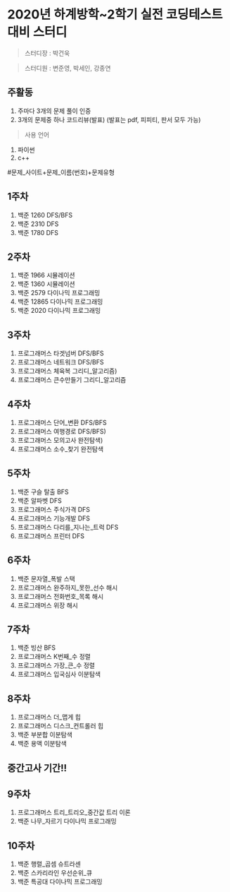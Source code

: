 # 2020년 하계방학~2학기 실전 코딩테스트 대비 스터디
> 스터디장 : 박건욱

> 스터디원 : 변준영, 박세인, 강종연

## 주활동
1. 주마다 3개의 문제 풀이 인증
2. 3개의 문제중 하나 코드리뷰(발표)
(발표는 pdf, 피피티, 판서 모두 가능) 

>사용 언어
  1. 파이썬
  2. c++
  
#문제_사이트+문제_이름(번호)+문제유형

## 1주차

1. 백준 1260 DFS/BFS
2. 백준 2310 DFS 
3. 백준 1780 DFS

## 2주차

1. 백준 1966 시뮬레이션
2. 백준 1360 시뮬레이션
3. 백준 2579 다이나믹 프로그래밍
4. 백준 12865 다이나믹 프로그래밍
5. 백준 2020  다이나믹 프로그래밍

## 3주차

1. 프로그래머스 타겟넘버 DFS/BFS
2. 프로그래머스 네트워크 DFS/BFS
3. 프로그래머스 체육복     그리디_알고리즘)
4. 프로그래머스 큰수만들기 그리디_알고리즘

## 4주차 
1. 프로그래머스 단어_변환 DFS/BFS 
2. 프로그래머스 여행경로 DFS/BFS)
3. 프로그래머스 모의고사 완전탐색)
4. 프로그래머스 소수_찾기 완전탐색 

## 5주차
1. 백준 구슬 탈출 BFS 
2. 백준 알파벳 DFS 
3. 프로그래머스 주식가격 DFS 
4. 프로그래머스 기능개발 DFS 
5. 프로그래머스 다리를_지나는_트럭 DFS 
6. 프로그래머스 프린터 DFS 

## 6주차
1. 백준 문자열_폭발 스택
2. 프로그래머스 완주하지_못한_선수 해시
3. 프로그래머스 전화번호_목록 해시
4. 프로그래머스 위장 해시

## 7주차
1. 백준 빙산 BFS
2. 프로그래머스 K번째_수 정렬
3. 프로그래머스 가장_큰_수 정렬
4. 프로그래머스 입국심사 이분탐색

## 8주차
1. 프로그래머스 더_맵게 힙
2. 프로그래머스 디스크_컨트롤러 힙
3. 백준 부분합 이분탐색 
4. 백준 용액 이분탐색

## 중간고사 기간!!

## 9주차
1. 프로그래머스 트리_트리오_중간값 트리 이론
2. 백준 나무_자르기 다이나믹 프로그래밍

## 10주차
1. 백준 행렬_곱셈 슈트라센
2. 백준 스카리라인 우선순위_큐
3. 백준 특공대 다이나믹 프로그래밍
